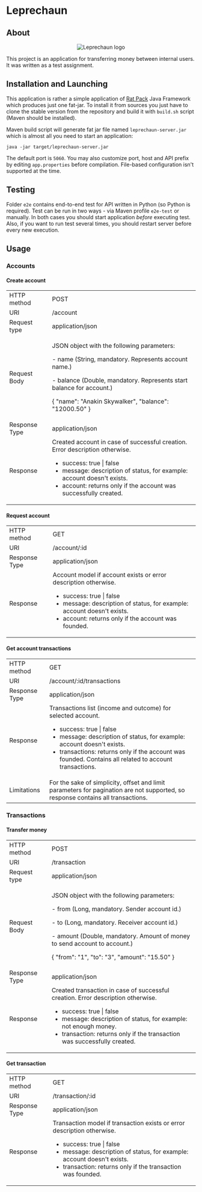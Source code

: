 # Leprechaun

## About

<p align="center">
    <img src="https://www.iconfinder.com/icons/1953329/download/png/128" alt="Leprechaun logo"/>
</p>

This project is an application for transferring money between internal users. It was written as a test assignment.

## Installation and Launching

This application is rather a simple application of [Rat Pack](https://ratpack.io/) Java Framework which produces
just one fat-jar. To install it from sources you just have to clone the stable version from the
repository and build it with `build.sh` script (Maven should be installed).

Maven build script will generate fat jar file named `leprechaun-server.jar` which is almost all you need to start an application:

    java -jar target/leprechaun-server.jar
	
The default port is `5060`. You may also customize port, host and API prefix by editing
`app.properties` before compilation. File-based configuration isn't supported at the time.

## Testing

Folder `e2e` contains end-to-end test for API written in Python (so Python is required). Test can be run 
in two ways - via Maven profile `e2e-test` or manually. In both cases you should start application *before* 
executing test. Also, if you want to run test several times, you should restart server before every new execution.

## Usage

### Accounts

#### Create account

<table>
    <tr>
        <td>HTTP method</td>
        <td>POST</td>
    </tr>
    <tr>
        <td>URI</td>
        <td>/account</td>
    </tr>
    <tr>
        <td>Request type</td>
        <td>application/json</td>
    </tr>
    <tr>
        <td>Request Body</td>
        <td>
            <p>JSON object with the following parameters:</p>
            <p>- name (String, mandatory. Represents account name.)</p>
            <p>- balance (Double, mandatory. Represents start balance for account.)</p>
            <p>{ "name": "Anakin Skywalker", "balance": "12000.50" }</p>
        </td>
    </tr>
    <tr>
        <td>Response Type</td>
        <td>application/json</td>
    </tr>
    <tr>
        <td>Response</td>
        <td>Created account in case of successful creation. Error description otherwise.
            <ul>
                <li>success: true | false</li>
                <li>message: description of status, for example: account doesn't exists.</li>
                <li>account: returns only if the account was successfully created.</li>
            </ul>
        </td>
    </tr>
</table>

#### Request account

<table>
    <tr>
        <td>HTTP method</td>
        <td>GET</td>
    </tr>
    <tr>
        <td>URI</td>
        <td>/account/:id</td>
    </tr>
    <tr>
        <td>Response Type</td>
        <td>application/json</td>
    </tr>
    <tr>
        <td>Response</td>
        <td>Account model if account exists or error description otherwise.
            <ul>
                <li>success: true | false</li>
                <li>message: description of status, for example: account doesn't exists.</li>
                <li>account: returns only if the account was founded.</li>
            </ul>
        </td>
    </tr>
</table>

#### Get account transactions

<table>
    <tr>
        <td>HTTP method</td>
        <td>GET</td>
    </tr>
    <tr>
        <td>URI</td>
        <td>/account/:id/transactions</td>
    </tr>
    <tr>
        <td>Response Type</td>
        <td>application/json</td>
    </tr>
    <tr>
        <td>Response</td>
        <td>Transactions list (income and outcome) for selected account.
            <ul>
                <li>success: true | false</li>
                <li>message: description of status, for example: account doesn't exists.</li>
                <li>transactions: returns only if the account was founded. Contains all related to account transactions.</li>
            </ul>
        </td>
    </tr>
    <tr>
        <td>Limitations</td>
        <td>
            For the sake of simplicity, offset and limit parameters for pagination are not supported, so response contains
            all transactions. 
        </td>
    </tr>
</table>

### Transactions

#### Transfer money

<table>
    <tr>
        <td>HTTP method</td>
        <td>POST</td>
    </tr>
    <tr>
        <td>URI</td>
        <td>/transaction</td>
    </tr>
    <tr>
        <td>Request type</td>
        <td>application/json</td>
    </tr>
    <tr>
        <td>Request Body</td>
        <td>
            <p>JSON object with the following parameters:</p>
            <p>- from (Long, mandatory. Sender account id.)</p>
            <p>- to (Long, mandatory. Receiver account id.)</p>
            <p>- amount (Double, mandatory. Amount of money to send <from> account to <to> account.)</p>
            <p>{ "from": "1", "to": "3", "amount": "15.50" }</p>
        </td>
    </tr>
    <tr>
        <td>Response Type</td>
        <td>application/json</td>
    </tr>
    <tr>
        <td>Response</td>
        <td>Created transaction in case of successful creation. Error description otherwise.
            <ul>
                <li>success: true | false</li>
                <li>message: description of status, for example: not enough money.</li>
                <li>transaction: returns only if the transaction was successfully created.</li>
            </ul>
        </td>
    </tr>
</table>

#### Get transaction

<table>
    <tr>
        <td>HTTP method</td>
        <td>GET</td>
    </tr>
    <tr>
        <td>URI</td>
        <td>/transaction/:id</td>
    </tr>
    <tr>
        <td>Response Type</td>
        <td>application/json</td>
    </tr>
    <tr>
        <td>Response</td>
        <td>Transaction model if transaction exists or error description otherwise.
            <ul>
                <li>success: true | false</li>
                <li>message: description of status, for example: account doesn't exists.</li>
                <li>transaction: returns only if the transaction was founded.</li>
            </ul>
        </td>
    </tr>
</table>